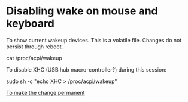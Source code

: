 # Disabling wake on mouse and keyboard

To show current wakeup devices. This is a volatile file. Changes do not persist through reboot.

cat /proc/acpi/wakeup

To disable XHC (USB hub macro-controller?) during this session:

sudo sh -c "echo XHC > /proc/acpi/wakeup"

[To make the change permanent](http://www.das-werkstatt.com/forum/werkstatt/viewtopic.php?f=7&t=1985)
